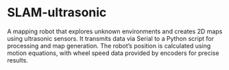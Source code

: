 # SLAM-ultrasonic
A mapping robot that explores unknown environments and creates 2D maps using ultrasonic sensors. It transmits data via Serial to a Python script for processing and map generation. The robot’s position is calculated using motion equations, with wheel speed data provided by encoders for precise results.
